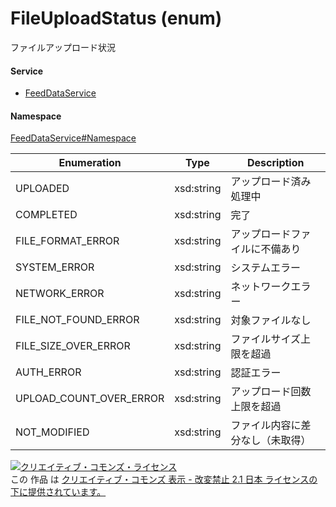 

# FileUploadStatus (enum)

ファイルアップロード状況

#### Service

+ [FeedDataService](../../services/FeedDataService.md)

#### Namespace

[FeedDataService#Namespace](../../services/FeedDataService.md#namespace)

| Enumeration  |       Type       |          Description          |
| ------------ | ---------------- | ----------------------------- |
| UPLOADED | xsd:string | アップロード済み 処理中 |
| COMPLETED | xsd:string | 完了 |
| FILE_FORMAT_ERROR | xsd:string | アップロードファイルに不備あり |
| SYSTEM_ERROR | xsd:string | システムエラー |
| NETWORK_ERROR | xsd:string | ネットワークエラー |
| FILE_NOT_FOUND_ERROR | xsd:string | 対象ファイルなし |
| FILE_SIZE_OVER_ERROR | xsd:string | ファイルサイズ上限を超過 |
| AUTH_ERROR | xsd:string | 認証エラー |
| UPLOAD_COUNT_OVER_ERROR | xsd:string | アップロード回数上限を超過 |
| NOT_MODIFIED | xsd:string | ファイル内容に差分なし（未取得） |

<a rel="license" href="http://creativecommons.org/licenses/by-nd/2.1/jp/"><img alt="クリエイティブ・コモンズ・ライセンス" style="border-width:0" src="https://i.creativecommons.org/l/by-nd/2.1/jp/88x31.png" /></a><br />この 作品 は <a rel="license" href="http://creativecommons.org/licenses/by-nd/2.1/jp/">クリエイティブ・コモンズ 表示 - 改変禁止 2.1 日本 ライセンスの下に提供されています。</a>
